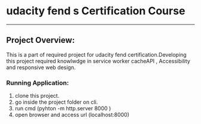 # udacity fend s Certification Course
---

## Project Overview: 

This is a part of required project for udacity fend certification.Developing this project required knowlwdge in service worker cacheAPI , Accessibility and responsive web design.

### Running Application:

 1. clone this project.
 2. go inside the project folder on cli.
 3. run cmd (pyhton -m http.server 8000 )
 4. open browser and access url (localhost:8000)




